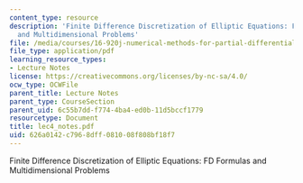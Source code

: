 ```yaml
---
content_type: resource
description: 'Finite Difference Discretization of Elliptic Equations: FD Formulas
  and Multidimensional Problems'
file: /media/courses/16-920j-numerical-methods-for-partial-differential-equations-sma-5212-spring-2003/626a0142c7968dff081008f808bf18f7_lec4_notes.pdf
file_type: application/pdf
learning_resource_types:
- Lecture Notes
license: https://creativecommons.org/licenses/by-nc-sa/4.0/
ocw_type: OCWFile
parent_title: Lecture Notes
parent_type: CourseSection
parent_uid: 6c55b7dd-f774-4ba4-ed0b-11d5bccf1779
resourcetype: Document
title: lec4_notes.pdf
uid: 626a0142-c796-8dff-0810-08f808bf18f7
---
```

Finite Difference Discretization of Elliptic Equations: FD Formulas and Multidimensional Problems